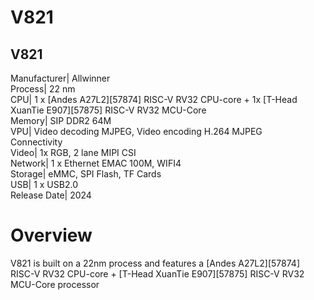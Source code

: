 # V821
V821  
---  
Manufacturer|  Allwinner  
Process|  22 nm  
CPU|  1 x [Andes A27L2][57874] RISC-V RV32 CPU-core + 1x [T-Head XuanTie E907][57875] RISC-V RV32 MCU-Core  
Memory|  SIP DDR2 64M  
VPU|  Video decoding MJPEG, Video encoding H.264 MJPEG  
Connectivity  
Video|  1x RGB, 2 lane MIPI CSI  
Network|  1 x Ethernet EMAC 100M, WIFI4  
Storage|  eMMC, SPI Flash, TF Cards  
USB|  1 x USB2.0  
Release Date|  2024  
# Overview
V821 is built on a 22nm process and features a [Andes A27L2][57874] RISC-V RV32 CPU-core + [T-Head XuanTie E907][57875] RISC-V RV32 MCU-Core processor
